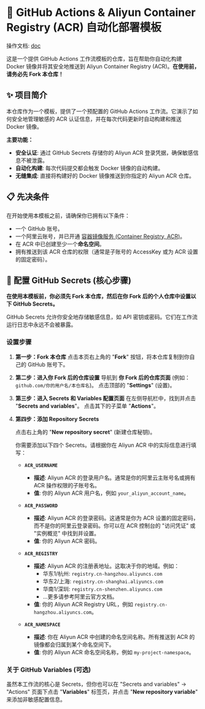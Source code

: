 # 🚀 GitHub Actions & Aliyun Container Registry (ACR) 自动化部署模板

操作文档: [doc](https://hsky.xyz/docker-sync-github-acr-cn)

这是一个提供 GitHub Actions 工作流模板的仓库，旨在帮助你自动化构建 Docker 镜像并将其安全地推送到 Aliyun Container Registry (ACR)。**在使用前，请务必先 Fork 本仓库！**

## ✨ 项目简介

本仓库作为一个模板，提供了一个预配置的 GitHub Actions 工作流。它演示了如何安全地管理敏感的 ACR 认证信息，并在每次代码更新时自动构建和推送 Docker 镜像。

**主要功能：**

*   **安全认证**: 通过 GitHub Secrets 存储你的 Aliyun ACR 登录凭据，确保敏感信息不被泄露。
*   **自动化构建**: 每次代码提交都会触发 Docker 镜像的自动构建。
*   **无缝集成**: 直接将构建好的 Docker 镜像推送到你指定的 Aliyun ACR 仓库。

## 📋 先决条件

在开始使用本模板之前，请确保你已拥有以下条件：

*   一个 GitHub 账号。
*   一个阿里云账号，并已开通 [容器镜像服务 (Container Registry, ACR)](https://cr.console.aliyun.com/cn-hangzhou/instances)。
*   在 ACR 中已创建至少一个**命名空间**。
*   拥有推送到该 ACR 仓库的权限（通常是子账号的 AccessKey 或为 ACR 设置的固定密码）。

## 🔑 配置 GitHub Secrets (核心步骤)

**在使用本模板前，你必须先 Fork 本仓库，然后在你 Fork 后的个人仓库中设置以下 GitHub Secrets。**

GitHub Secrets 允许你安全地存储敏感信息，如 API 密钥或密码。它们在工作流运行日志中永远不会被暴露。

### 设置步骤

1.  **第一步：Fork 本仓库**
    点击本页右上角的 "**Fork**" 按钮，将本仓库复制到你自己的 GitHub 账号下。

2.  **第二步：进入你 Fork 后的仓库设置**
    导航到 **你 Fork 后的仓库页面** (例如：`github.com/你的用户名/本仓库名`)。
    点击顶部的 "**Settings**" (设置)。

3.  **第三步：进入 Secrets 和 Variables 配置页面**
    在左侧导航栏中，找到并点击 "**Secrets and variables**"。
    点击其下的子菜单 "**Actions**"。

4.  **第四步：添加 Repository Secrets**

    点击右上角的 "**New repository secret**" (新建仓库秘钥)。

    你需要添加以下四个 Secrets。请根据你在 Aliyun ACR 中的实际信息进行填写：

    *   **`ACR_USERNAME`**
        *   **描述**: Aliyun ACR 的登录用户名。通常是你的阿里云主账号名或拥有 ACR 操作权限的子账号名。
        *   **值**: 你的 Aliyun ACR 用户名，例如 `your_aliyun_account_name`。

    *   **`ACR_PASSWORD`**
        *   **描述**: Aliyun ACR 的登录密码。这通常是你为 ACR 设置的固定密码，而不是你的阿里云登录密码。你可以在 ACR 控制台的 "访问凭证" 或 "实例概览" 中找到并设置。
        *   **值**: 你的 Aliyun ACR 密码。

    *   **`ACR_REGISTRY`**
        *   **描述**: Aliyun ACR 的注册表地址。这取决于你的地域。例如：
            *   华东1/杭州: `registry.cn-hangzhou.aliyuncs.com`
            *   华东2/上海: `registry.cn-shanghai.aliyuncs.com`
            *   华南1/深圳: `registry.cn-shenzhen.aliyuncs.com`
            *   ...更多请参考阿里云官方文档。
        *   **值**: 你的 Aliyun ACR Registry URL，例如 `registry.cn-hangzhou.aliyuncs.com`。

    *   **`ACR_NAMESPACE`**
        *   **描述**: 你在 Aliyun ACR 中创建的命名空间名称。所有推送到 ACR 的镜像都会归属到某个命名空间下。
        *   **值**: 你的 Aliyun ACR 命名空间名称，例如 `my-project-namespace`。

### 关于 GitHub Variables (可选)

虽然本工作流的核心是 Secrets，但你也可以在 "Secrets and variables" -> "Actions" 页面下点击 "**Variables**" 标签页，并点击 "**New repository variable**" 来添加非敏感配置信息。

